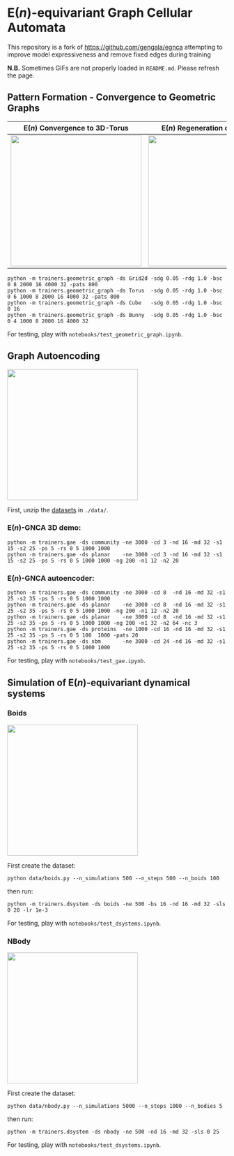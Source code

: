 # E(*n*)-equivariant Graph Cellular Automata

This repository is a fork of https://github.com/gengala/egnca attempting to improve model expressiveness and remove fixed edges during training

**N.B.** Sometimes GIFs are not properly loaded in `README.md`. Please refresh the page.  

## Pattern Formation - Convergence to Geometric Graphs

E(*n*) Convergence to 3D-Torus           |  E(*n*) Regeneration of 3D-Cube
:-------------------------:|:-------------------------:
<img src="https://drive.google.com/uc?export=view&id=1YhDAPwd6oGiovlQXrxsfdLmYPn7c0ohR" width="300" height="300"> | <img src="https://drive.google.com/uc?export=view&id=1qfo-_9CMQ9whKluV_Ir_k4SR0RfpMHge" width="300" height="300">


    python -m trainers.geometric_graph -ds Grid2d -sdg 0.05 -rdg 1.0 -bsc 0 8 2000 16 4000 32 -pats 800
    python -m trainers.geometric_graph -ds Torus  -sdg 0.05 -rdg 1.0 -bsc 0 6 1000 8 2000 16 4000 32 -pats 800
    python -m trainers.geometric_graph -ds Cube   -sdg 0.05 -rdg 1.0 -bsc 0 16
    python -m trainers.geometric_graph -ds Bunny  -sdg 0.05 -rdg 1.0 -bsc 0 4 1000 8 2000 16 4000 32

For testing, play with `notebooks/test_geometric_graph.ipynb`.

## Graph Autoencoding

<img src="https://drive.google.com/uc?export=view&id=13Aoi_FcmbTFhiBT8zeIgKuGxMETZayRg" width="300" height="300">

First, unzip the [datasets](https://drive.google.com/file/d/1574shdPnsNLsx-cKCCEGhbD1MbzfOzTK/view?usp=share_link) in `./data/`.

### E(*n*)-GNCA 3D demo:

    python -m trainers.gae -ds community -ne 3000 -cd 3 -nd 16 -md 32 -s1 15 -s2 25 -ps 5 -rs 0 5 1000 1000
    python -m trainers.gae -ds planar    -ne 3000 -cd 3 -nd 16 -md 32 -s1 15 -s2 25 -ps 5 -rs 0 5 1000 1000 -ng 200 -n1 12 -n2 20

### E(*n*)-GNCA autoencoder: 

    python -m trainers.gae -ds community -ne 3000 -cd 8  -nd 16 -md 32 -s1 25 -s2 35 -ps 5 -rs 0 5 1000 1000
    python -m trainers.gae -ds planar    -ne 3000 -cd 8  -nd 16 -md 32 -s1 25 -s2 35 -ps 5 -rs 0 5 1000 1000 -ng 200 -n1 12 -n2 20
    python -m trainers.gae -ds planar    -ne 3000 -cd 8  -nd 16 -md 32 -s1 25 -s2 35 -ps 5 -rs 0 5 1000 1000 -ng 200 -n1 32 -n2 64 -nc 3
    python -m trainers.gae -ds proteins  -ne 1000 -cd 16 -nd 16 -md 32 -s1 25 -s2 35 -ps 5 -rs 0 5 100  1000 -pats 20
    python -m trainers.gae -ds sbm       -ne 3000 -cd 24 -nd 16 -md 32 -s1 25 -s2 35 -ps 5 -rs 0 5 1000 1000

For testing, play with `notebooks/test_gae.ipynb`.

## Simulation of E(*n*)-equivariant dynamical systems

### Boids

<img src="https://drive.google.com/uc?export=view&id=1u2H8ncBXE8ug2fNrFQ0988vzWaPtCAQC" width="300" height="300">

First create the dataset:

    python data/boids.py --n_simulations 500 --n_steps 500 --n_boids 100

then run:

    python -m trainers.dsystem -ds boids -ne 500 -bs 16 -nd 16 -md 32 -sls 0 20 -lr 1e-3

For testing, play with `notebooks/test_dsystems.ipynb`.

### NBody

<img src="https://drive.google.com/uc?export=view&id=1CYYGYk3RE3mrb5N1nieKp375zwApC0Ml" width="300" height="300">

First create the dataset:

    python data/nbody.py --n_simulations 5000 --n_steps 1000 --n_bodies 5

then run:

    python -m trainers.dsystem -ds nbody -ne 500 -nd 16 -md 32 -sls 0 25

For testing, play with `notebooks/test_dsystems.ipynb`.

